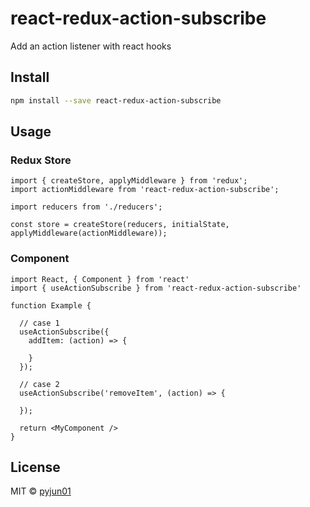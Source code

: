 # react-redux-action-subscribe

Add an action listener with react hooks

## Install

```bash
npm install --save react-redux-action-subscribe
```

## Usage

### Redux Store

```tsx
import { createStore, applyMiddleware } from 'redux';
import actionMiddleware from 'react-redux-action-subscribe';

import reducers from './reducers';

const store = createStore(reducers, initialState, applyMiddleware(actionMiddleware));
```

### Component

```tsx
import React, { Component } from 'react'
import { useActionSubscribe } from 'react-redux-action-subscribe'

function Example {

  // case 1
  useActionSubscribe({
    addItem: (action) => {

    }
  });

  // case 2
  useActionSubscribe('removeItem', (action) => {

  });

  return <MyComponent />
}
```

## License

MIT © [pyjun01](https://github.com/pyjun01)
